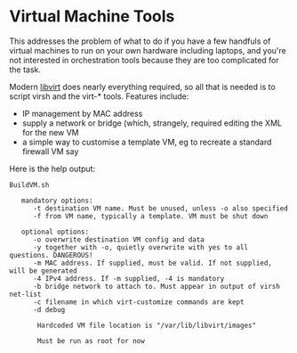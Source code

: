# Virtual Machine Tools

This addresses the problem of what to do if you have a few handfuls of virtual machines 
to run on your own hardware including laptops, and you're not interested in orchestration 
tools because they are too complicated for the task. 

Modern [libvirt](https://gitlab.com/libvirt) does nearly everything required, so all that is needed is to
script virsh and the virt-* tools. Features include:

* IP management by MAC address
* supply a network or bridge (which, strangely, required editing the XML for the new VM
* a simple way to customise a template VM, eg to recreate a standard firewall VM say

Here is the help output:

````
BuildVM.sh
 
   mandatory options:
      -t destination VM name. Must be unused, unless -o also specified
      -f from VM name, typically a template. VM must be shut down
 
   optional options:
      -o overwrite destination VM config and data
      -y together with -o, quietly overwrite with yes to all questions. DANGEROUS!
      -m MAC address. If supplied, must be valid. If not supplied, will be generated
      -4 IPv4 address. If -m supplied, -4 is mandatory
      -b bridge network to attach to. Must appear in output of virsh net-list
      -c filename in which virt-customize commands are kept
      -d debug
 
       Hardcoded VM file location is "/var/lib/libvirt/images"
 
       Must be run as root for now
 ````
